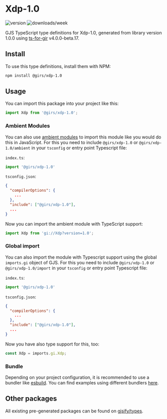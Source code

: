 
# Xdp-1.0

![version](https://img.shields.io/npm/v/@girs/xdp-1.0)
![downloads/week](https://img.shields.io/npm/dw/@girs/xdp-1.0)


GJS TypeScript type definitions for Xdp-1.0, generated from library version 1.0.0 using [ts-for-gir](https://github.com/gjsify/ts-for-gir) v4.0.0-beta.17.


## Install

To use this type definitions, install them with NPM:
```bash
npm install @girs/xdp-1.0
```

## Usage

You can import this package into your project like this:
```ts
import Xdp from '@girs/xdp-1.0';
```

### Ambient Modules

You can also use [ambient modules](https://github.com/gjsify/ts-for-gir/tree/main/packages/cli#ambient-modules) to import this module like you would do this in JavaScript.
For this you need to include `@girs/xdp-1.0` or `@girs/xdp-1.0/ambient` in your `tsconfig` or entry point Typescript file:

`index.ts`:
```ts
import '@girs/xdp-1.0'
```

`tsconfig.json`:
```json
{
  "compilerOptions": {
    ...
  },
  "include": ["@girs/xdp-1.0"],
  ...
}
```

Now you can import the ambient module with TypeScript support: 

```ts
import Xdp from 'gi://Xdp?version=1.0';
```

### Global import

You can also import the module with Typescript support using the global `imports.gi` object of GJS.
For this you need to include `@girs/xdp-1.0` or `@girs/xdp-1.0/import` in your `tsconfig` or entry point Typescript file:

`index.ts`:
```ts
import '@girs/xdp-1.0'
```

`tsconfig.json`:
```json
{
  "compilerOptions": {
    ...
  },
  "include": ["@girs/xdp-1.0"],
  ...
}
```

Now you have also type support for this, too:

```ts
const Xdp = imports.gi.Xdp;
```

### Bundle

Depending on your project configuration, it is recommended to use a bundler like [esbuild](https://esbuild.github.io/). You can find examples using different bundlers [here](https://github.com/gjsify/ts-for-gir/tree/main/examples).

## Other packages

All existing pre-generated packages can be found on [gjsify/types](https://github.com/gjsify/types).

